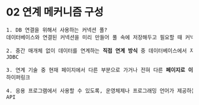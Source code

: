 02 연계 메커니즘 구성
===
<pre>
1. DB 연결을 위해서 사용하는 커넥션 풀?
데이터베이스와 연결된 커넥션을 미리 만들어 풀 속에 저장해두고 필요할 때 커넥션을 풀에서 가져와 쓰고 다시 풀에 반환하는 기법

2. 중간 매개체 없이 데이터를 연계하는 <b>직접 연계 방식</b> 중 데이터베이스에서 자료를 조회하거나 업데이트하기 위해서 자바에서 데이터베이스에 접속할 수 있도록 하는 <b>자바API를 사용</b>하는 연계 방식?
JDBC

3. 연계 기술 중 현재 페이지에서 다른 부분으로 가거나 전혀 다른 <b>페이지로 이동</b>하게 해주는 기술?
하이퍼링크

4. 응용 프로그램에서 사용할 수 있도록, 운영체제나 프로그래밍 언어가 제공하는 <b>기능을 제어할 수 있게 만든 인터페이스</b>?
API
</pre>
